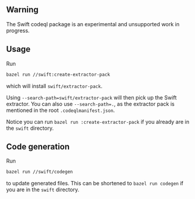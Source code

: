 ## Warning

The Swift codeql package is an experimental and unsupported work in progress.

## Usage

Run

```bash
bazel run //swift:create-extractor-pack
```

which will install `swift/extractor-pack`.

Using `--search-path=swift/extractor-pack` will then pick up the Swift extractor. You can also use
`--search-path=.`, as the extractor pack is mentioned in the root `.codeqlmanifest.json`.

Notice you can run `bazel run :create-extractor-pack` if you already are in the `swift` directory.

## Code generation

Run

```bash
bazel run //swift/codegen
```

to update generated files. This can be shortened to
`bazel run codegen` if you are in the `swift` directory.
